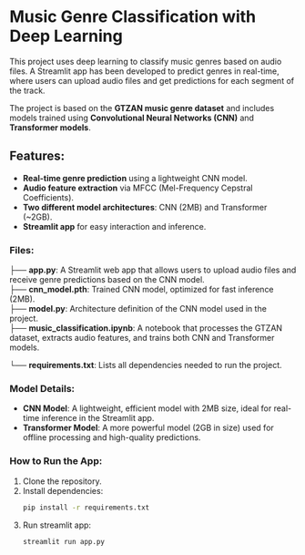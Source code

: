 # Music Genre Classification with Deep Learning

This project uses deep learning to classify music genres based on audio files. A Streamlit app has been developed to predict genres in real-time, where users can upload audio files and get predictions for each segment of the track.

The project is based on the **GTZAN music genre dataset** and includes models trained using **Convolutional Neural Networks (CNN)** and **Transformer models**.

## Features:
- **Real-time genre prediction** using a lightweight CNN model.
- **Audio feature extraction** via MFCC (Mel-Frequency Cepstral Coefficients).
- **Two different model architectures**: CNN (2MB) and Transformer (~2GB).
- **Streamlit app** for easy interaction and inference.

### Files:
├── **app.py**: A Streamlit web app that allows users to upload audio files and receive genre predictions based on the CNN model.              
├── **cnn_model.pth**: Trained CNN model, optimized for fast inference (2MB).         
├── **model.py**: Architecture definition of the CNN model used in the project.              
├── **music_classification.ipynb**: A notebook that processes the GTZAN dataset, extracts audio features, and trains both CNN and Transformer models.

└── **requirements.txt**: Lists all dependencies needed to run the project. 


### Model Details:
- **CNN Model**: A lightweight, efficient model with 2MB size, ideal for real-time inference in the Streamlit app.
- **Transformer Model**: A more powerful model (2GB in size) used for offline processing and high-quality predictions.

### How to Run the App:
1. Clone the repository.
2. Install dependencies:
   ```bash
   pip install -r requirements.txt
   ```
3. Run streamlit app:
   ```bash
   streamlit run app.py
   ```
